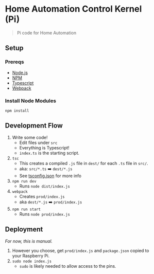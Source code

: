 # Home Automation Control Kernel (Pi)

> Pi code for Home Automation

## Setup

### Prereqs

- [Node.js](https://nodejs.org/en/download/)
- [NPM](https://www.npmjs.com/get-npm)
- [Typescript](https://www.typescriptlang.org/)
- [Webpack](https://webpack.js.org/guides/installation/)

### Install Node Modules

```
npm install
```

## Development Flow

1. Write some code!
	- Edit files under `src`
	- Everything is Typescript!
	- `index.ts` is the starting script.
2. `tsc`
	- This creates a compiled `.js` file in `dest/` for each `.ts` file in `src/`.
	- aka: `src/*.ts` ➡️ `dest/*.js`
	- See [tsconfig.json](./tsconfig.json) for more info
3. `npm run dev`
	- Runs `node dist/index.js`
4. `webpack`
	- Creates `prod/index.js`
	- aka `dest/*.js` ➡️ `prod/index.js`
5. `npm run start`
	- Runs `node prod/index.js`

## Deployment

_For now, this is manual._

1. However you choose, get `prod/index.js` and `package.json` copied to your Raspberry Pi.
2. `sudo node index.js`
	- `sudo` is likely needed to allow access to the pins.
